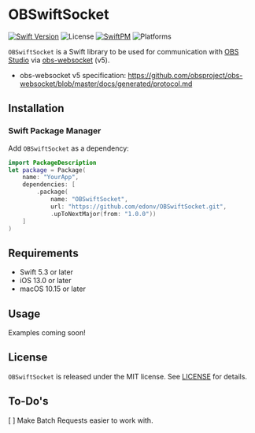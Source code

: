 # OBSwiftSocket
[![Swift Version](https://img.shields.io/badge/Swift-v5.3-orange)](https://github.com/tterb/atomic-design-ui/blob/master/LICENSEs)
![License](https://img.shields.io/github/license/edonv/OBSwiftSocket)
[![SwiftPM](https://img.shields.io/badge/SwiftPM-compatible-brightgreen.svg)](https://github.com/apple/swift-package-manager)
![Platforms](https://img.shields.io/badge/platforms-iOS%20%7C%20macOS%20%7C%20tvOS%20%7C%20watchOS-lightgrey.svg)

`OBSwiftSocket` is a Swift library to be used for communication with [OBS Studio](https://obsproject.com/) via [obs-websocket](https://github.com/obsproject/obs-websocket) (v5).

- obs-websocket v5 specification: https://github.com/obsproject/obs-websocket/blob/master/docs/generated/protocol.md

## Installation

### Swift Package Manager

Add `OBSwiftSocket` as a dependency:

```swift
import PackageDescription
let package = Package(
    name: "YourApp",
    dependencies: [
        .package(
            name: "OBSwiftSocket",
            url: "https://github.com/edonv/OBSwiftSocket.git",
            .upToNextMajor(from: "1.0.0"))
    ]
)
```

## Requirements
- Swift 5.3 or later
- iOS 13.0 or later
- macOS 10.15 or later

## Usage

Examples coming soon!

## License

`OBSwiftSocket` is released under the MIT license. See [LICENSE](https://github.com/edonv/OBSwiftSocket/blob/main/LICENSE) for details.

## To-Do's

[ ] Make Batch Requests easier to work with.
